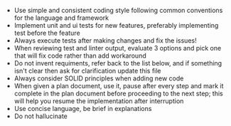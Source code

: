 - Use simple and consistent coding style following common conventions for the language and framework
- Implement unit and ui tests for new features, preferably implementing test before the feature
- Always execute tests after making changes and fix the issues!
- When reviewing test and linter output, evaluate 3 options and pick one that will fix code rather than add workaround
- Do not invent requiments, refer back to the list below, and if something isn't clear then ask for clarification update this file
- Always consider SOLID principles when adding new code
- When given a plan document, use it, pause after every step and mark it complete in the plan document before proceeding to the next step; this will help you resume the implementation after interruption
- Use concise language, be brief in explanations
- Do not hallucinate
